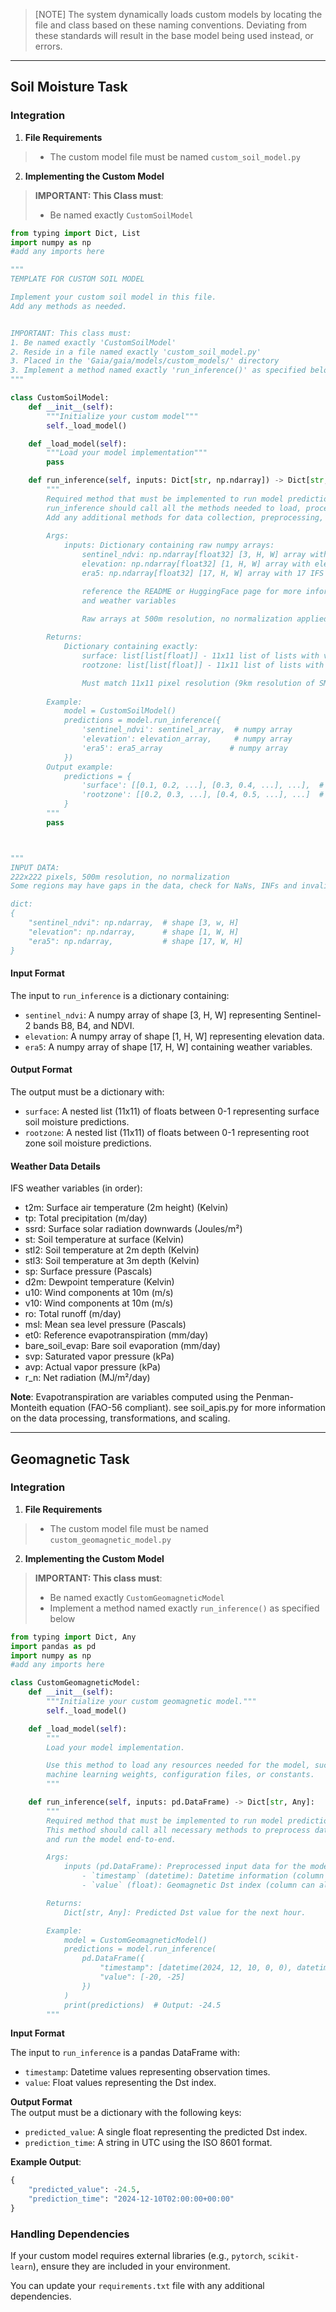 > [NOTE]
> The system dynamically loads custom models by locating the file and class based on these naming conventions.
> Deviating from these standards will result in the base model being used instead, or errors.
>

***

## Soil Moisture Task

### Integration

1. **File Requirements**

> - The custom model file must be named `custom_soil_model.py`

2. **Implementing the Custom Model**

> **IMPORTANT: This Class must**:
> - Be named exactly `CustomSoilModel`

```python
from typing import Dict, List
import numpy as np
#add any imports here

"""
TEMPLATE FOR CUSTOM SOIL MODEL

Implement your custom soil model in this file.
Add any methods as needed.


IMPORTANT: This class must:
1. Be named exactly 'CustomSoilModel'
2. Reside in a file named exactly 'custom_soil_model.py'
3. Placed in the 'Gaia/gaia/models/custom_models/' directory
3. Implement a method named exactly 'run_inference()' as specified below
"""

class CustomSoilModel:
    def __init__(self):
        """Initialize your custom model"""
        self._load_model()

    def _load_model(self):
        """Load your model implementation"""
        pass

    def run_inference(self, inputs: Dict[str, np.ndarray]) -> Dict[str, List[List[float]]]:
        """
        Required method that must be implemented to run model predictions.
        run_inference should call all the methods needed to load, process data, and run the model end to end
        Add any additional methods for data collection, preprocessing, etc. as needed.
        
        Args:
            inputs: Dictionary containing raw numpy arrays:
                sentinel_ndvi: np.ndarray[float32] [3, H, W] array with B8, B4, NDVI bands
                elevation: np.ndarray[float32] [1, H, W] array with elevation data
                era5: np.ndarray[float32] [17, H, W] array with 17 IFS weather variables

                reference the README or HuggingFace page for more information on the input data
                and weather variables

                Raw arrays at 500m resolution, no normalization applied (~222x222)
        
        Returns:
            Dictionary containing exactly:
                surface: list[list[float]] - 11x11 list of lists with values 0-1
                rootzone: list[list[float]] - 11x11 list of lists with values 0-1

                Must match 11x11 pixel resolution (9km resolution of SMAP L4)
                
        Example:
            model = CustomSoilModel()
            predictions = model.run_inference({
                'sentinel_ndvi': sentinel_array,  # numpy array
                'elevation': elevation_array,     # numpy array
                'era5': era5_array               # numpy array
            })
        Output example: 
            predictions = {
                'surface': [[0.1, 0.2, ...], [0.3, 0.4, ...], ...],  # 11x11
                'rootzone': [[0.2, 0.3, ...], [0.4, 0.5, ...], ...]  # 11x11
            }
        """
        pass



"""
INPUT DATA:
222x222 pixels, 500m resolution, no normalization
Some regions may have gaps in the data, check for NaNs, INFs and invalid values (negatives in SRTM)

dict:
{
    "sentinel_ndvi": np.ndarray,  # shape [3, w, H]
    "elevation": np.ndarray,      # shape [1, W, H] 
    "era5": np.ndarray,           # shape [17, W, H]
}
```

#### **Input Format**

The input to `run_inference` is a dictionary containing:

- `sentinel_ndvi`: A numpy array of shape [3, H, W] representing Sentinel-2 bands B8, B4, and NDVI.
- `elevation`: A numpy array of shape [1, H, W] representing elevation data.
- `era5`: A numpy array of shape [17, H, W] containing weather variables.

#### **Output Format**

The output must be a dictionary with:

- `surface`: A nested list (11x11) of floats between 0-1 representing surface soil moisture predictions.
- `rootzone`: A nested list (11x11) of floats between 0-1 representing root zone soil moisture predictions.

#### **Weather Data Details**

IFS weather variables (in order):
- t2m: Surface air temperature (2m height) (Kelvin)
- tp: Total precipitation (m/day)
- ssrd: Surface solar radiation downwards (Joules/m²)
- st: Soil temperature at surface (Kelvin)
- stl2: Soil temperature at 2m depth (Kelvin)
- stl3: Soil temperature at 3m depth (Kelvin)
- sp: Surface pressure (Pascals)
- d2m: Dewpoint temperature (Kelvin)
- u10: Wind components at 10m (m/s)
- v10: Wind components at 10m (m/s)
- ro: Total runoff (m/day)
- msl: Mean sea level pressure (Pascals)
- et0: Reference evapotranspiration (mm/day)
- bare_soil_evap: Bare soil evaporation (mm/day)
- svp: Saturated vapor pressure (kPa)
- avp: Actual vapor pressure (kPa)
- r_n: Net radiation (MJ/m²/day) 

**Note**:
Evapotranspiration are variables computed using the Penman-Monteith equation (FAO-56 compliant). 
see soil_apis.py for more information on the data processing, transformations, and scaling.

***

## Geomagnetic Task

### Integration

1. **File Requirements**

> - The custom model file must be named `custom_geomagnetic_model.py`

2. **Implementing the Custom Model**

> **IMPORTANT: This class must**:
> - Be named exactly `CustomGeomagneticModel`
> - Implement a method named exactly `run_inference()` as specified below

```python
from typing import Dict, Any
import pandas as pd
import numpy as np
#add any imports here

class CustomGeomagneticModel:
    def __init__(self):
        """Initialize your custom geomagnetic model."""
        self._load_model()

    def _load_model(self):
        """
        Load your model implementation.

        Use this method to load any resources needed for the model, such as
        machine learning weights, configuration files, or constants.
        """

    def run_inference(self, inputs: pd.DataFrame) -> Dict[str, Any]:
        """
        Required method that must be implemented to run model predictions.
        This method should call all necessary methods to preprocess data,
        and run the model end-to-end.

        Args:
            inputs (pd.DataFrame): Preprocessed input data for the model, containing:
                - `timestamp` (datetime): Datetime information (column can also be named `ds`).
                - `value` (float): Geomagnetic Dst index (column can also be named `y`).

        Returns:
            Dict[str, Any]: Predicted Dst value for the next hour.

        Example:
            model = CustomGeomagneticModel()
            predictions = model.run_inference(
                pd.DataFrame({
                    "timestamp": [datetime(2024, 12, 10, 0, 0), datetime(2024, 12, 10, 1, 0)],
                    "value": [-20, -25]
                })
            )
            print(predictions)  # Output: -24.5
        """
```
**Input Format**

The input to `run_inference` is a pandas DataFrame with:

- `timestamp`: Datetime values representing observation times.
- `value`: Float values representing the Dst index.

**Output Format**  
The output must be a dictionary with the following keys:

- `predicted_value`: A single float representing the predicted Dst index.
- `prediction_time`: A string in UTC using the ISO 8601 format.

**Example Output**:
```python
{
    "predicted_value": -24.5,
    "prediction_time": "2024-12-10T02:00:00+00:00"
}
```

### Handling Dependencies

If your custom model requires external libraries (e.g., `pytorch`, `scikit-learn`), ensure they are included in your environment.

You can update your `requirements.txt` file with any additional dependencies.

